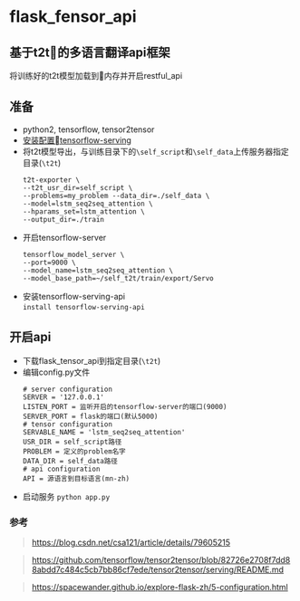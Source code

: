 # flask_fensor_api
## 基于t2t的多语言翻译api框架

将训练好的t2t模型加载到内存并开启restful_api
## 准备
- python2, tensorflow, tensor2tensor
- [安装配置tensorflow-serving](https://www.tensorflow.org/serving/setup#installing_the_modelserver)
- 将t2t模型导出，与训练目录下的`\self_script`和`\self_data`上传服务器指定目录(`\t2t`)
    ```
    t2t-exporter \
    --t2t_usr_dir=self_script \
    --problems=my_problem --data_dir=./self_data \ 
    --model=lstm_seq2seq_attention \
    --hparams_set=lstm_attention \
    --output_dir=./train
    ```
- 开启tensorflow-server<br>
    ```
    tensorflow_model_server \
    --port=9000 \
    --model_name=lstm_seq2seq_attention \
    --model_base_path=~/self_t2t/train/export/Servo
    ```
- 安装tensorflow-serving-api<br>
`install tensorflow-serving-api`

## 开启api
- 下载flask_tensor_api到指定目录(`\t2t`)
- 编辑config.py文件
    ```
    # server configuration
    SERVER = '127.0.0.1'
    LISTEN_PORT = 监听开启的tensorflow-server的端口(9000)
    SERVER_PORT = flask的端口(默认5000)
    # tensor configuration
    SERVABLE_NAME = 'lstm_seq2seq_attention'
    USR_DIR = self_script路径
    PROBLEM = 定义的problem名字
    DATA_DIR = self_data路径
    # api configuration
    API = 源语言到目标语言(mn-zh)
    ```
- 启动服务 `python app.py`


### 参考
> https://blog.csdn.net/csa121/article/details/79605215

> https://github.com/tensorflow/tensor2tensor/blob/82726e2708f7dd88abdd7c484c5cb7bb86cf7ede/tensor2tensor/serving/README.md

> https://spacewander.github.io/explore-flask-zh/5-configuration.html

